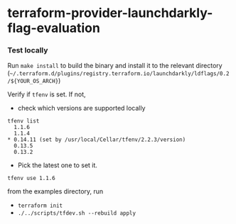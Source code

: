 # terraform-provider-launchdarkly-flag-evaluation

### Test locally

Run `make install` to build the binary and install it to the relevant directory (`~/.terraform.d/plugins/registry.terraform.io/launchdarkly/ldflags/0.2/${YOUR_OS_ARCH}`)

Verify if `tfenv` is set. If not,

- check which versions are supported locally

```
tfenv list
  1.1.6
  1.1.4
* 0.14.11 (set by /usr/local/Cellar/tfenv/2.2.3/version)
  0.13.5
  0.13.2
```

- Pick the latest one to set it.

```
tfenv use 1.1.6
```

from the examples directory, run

- `terraform init`
- `./../scripts/tfdev.sh --rebuild apply`
